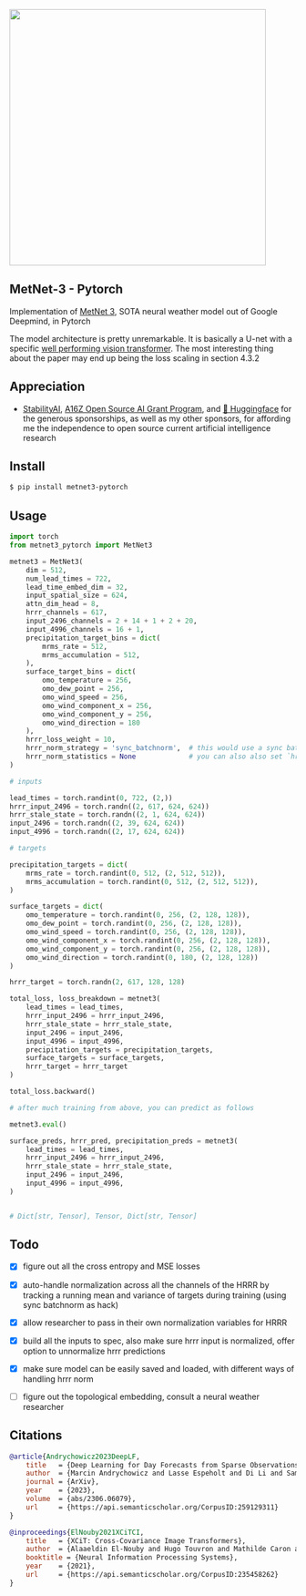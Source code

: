 <img src="./metnet3.png" width="450px"></img>

## MetNet-3 - Pytorch

Implementation of <a href="https://blog.research.google/2023/11/metnet-3-state-of-art-neural-weather.html">MetNet 3</a>, SOTA neural weather model out of Google Deepmind, in Pytorch

The model architecture is pretty unremarkable. It is basically a U-net with a specific <a href="https://arxiv.org/abs/2204.01697">well performing vision transformer</a>. The most interesting thing about the paper may end up being the loss scaling in section 4.3.2

## Appreciation

- <a href="https://stability.ai/">StabilityAI</a>, <a href="https://a16z.com/supporting-the-open-source-ai-community/">A16Z Open Source AI Grant Program</a>, and <a href="https://huggingface.co/">🤗 Huggingface</a> for the generous sponsorships, as well as my other sponsors, for affording me the independence to open source current artificial intelligence research

## Install

```bash
$ pip install metnet3-pytorch
```

## Usage

```python
import torch
from metnet3_pytorch import MetNet3

metnet3 = MetNet3(
    dim = 512,
    num_lead_times = 722,
    lead_time_embed_dim = 32,
    input_spatial_size = 624,
    attn_dim_head = 8,
    hrrr_channels = 617,
    input_2496_channels = 2 + 14 + 1 + 2 + 20,
    input_4996_channels = 16 + 1,
    precipitation_target_bins = dict(
        mrms_rate = 512,
        mrms_accumulation = 512,
    ),
    surface_target_bins = dict(
        omo_temperature = 256,
        omo_dew_point = 256,
        omo_wind_speed = 256,
        omo_wind_component_x = 256,
        omo_wind_component_y = 256,
        omo_wind_direction = 180
    ),
    hrrr_loss_weight = 10,
    hrrr_norm_strategy = 'sync_batchnorm',  # this would use a sync batchnorm to normalize the input hrrr and target, without having to precalculate the mean and variance of the hrrr dataset per channel
    hrrr_norm_statistics = None             # you can also also set `hrrr_norm_strategy = "precalculated"` and pass in the mean and variance as shape `(2, 617)` through this keyword argument
)

# inputs

lead_times = torch.randint(0, 722, (2,))
hrrr_input_2496 = torch.randn((2, 617, 624, 624))
hrrr_stale_state = torch.randn((2, 1, 624, 624))
input_2496 = torch.randn((2, 39, 624, 624))
input_4996 = torch.randn((2, 17, 624, 624))

# targets

precipitation_targets = dict(
    mrms_rate = torch.randint(0, 512, (2, 512, 512)),
    mrms_accumulation = torch.randint(0, 512, (2, 512, 512)),
)

surface_targets = dict(
    omo_temperature = torch.randint(0, 256, (2, 128, 128)),
    omo_dew_point = torch.randint(0, 256, (2, 128, 128)),
    omo_wind_speed = torch.randint(0, 256, (2, 128, 128)),
    omo_wind_component_x = torch.randint(0, 256, (2, 128, 128)),
    omo_wind_component_y = torch.randint(0, 256, (2, 128, 128)),
    omo_wind_direction = torch.randint(0, 180, (2, 128, 128))
)

hrrr_target = torch.randn(2, 617, 128, 128)

total_loss, loss_breakdown = metnet3(
    lead_times = lead_times,
    hrrr_input_2496 = hrrr_input_2496,
    hrrr_stale_state = hrrr_stale_state,
    input_2496 = input_2496,
    input_4996 = input_4996,
    precipitation_targets = precipitation_targets,
    surface_targets = surface_targets,
    hrrr_target = hrrr_target
)

total_loss.backward()

# after much training from above, you can predict as follows

metnet3.eval()

surface_preds, hrrr_pred, precipitation_preds = metnet3(
    lead_times = lead_times,
    hrrr_input_2496 = hrrr_input_2496,
    hrrr_stale_state = hrrr_stale_state,
    input_2496 = input_2496,
    input_4996 = input_4996,
)


# Dict[str, Tensor], Tensor, Dict[str, Tensor]
```

## Todo

- [x] figure out all the cross entropy and MSE losses
- [x] auto-handle normalization across all the channels of the HRRR by tracking a running mean and variance of targets during training (using sync batchnorm as hack)
- [x] allow researcher to pass in their own normalization variables for HRRR
- [x] build all the inputs to spec, also make sure hrrr input is normalized, offer option to unnormalize hrrr predictions
- [x] make sure model can be easily saved and loaded, with different ways of handling hrrr norm

- [ ] figure out the topological embedding, consult a neural weather researcher

## Citations

```bibtex
@article{Andrychowicz2023DeepLF,
    title   = {Deep Learning for Day Forecasts from Sparse Observations},
    author  = {Marcin Andrychowicz and Lasse Espeholt and Di Li and Samier Merchant and Alexander Merose and Fred Zyda and Shreya Agrawal and Nal Kalchbrenner},
    journal = {ArXiv},
    year    = {2023},
    volume  = {abs/2306.06079},
    url     = {https://api.semanticscholar.org/CorpusID:259129311}
}
```

```bibtex
@inproceedings{ElNouby2021XCiTCI,
    title   = {XCiT: Cross-Covariance Image Transformers},
    author  = {Alaaeldin El-Nouby and Hugo Touvron and Mathilde Caron and Piotr Bojanowski and Matthijs Douze and Armand Joulin and Ivan Laptev and Natalia Neverova and Gabriel Synnaeve and Jakob Verbeek and Herv{\'e} J{\'e}gou},
    booktitle = {Neural Information Processing Systems},
    year    = {2021},
    url     = {https://api.semanticscholar.org/CorpusID:235458262}
}
```
